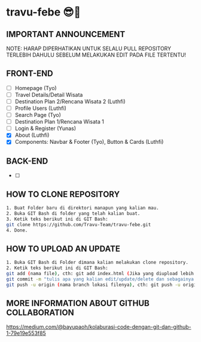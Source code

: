 # travu-febe 😎🦾
## IMPORTANT ANNOUNCEMENT
NOTE: HARAP DIPERHATIKAN UNTUK SELALU PULL REPOSITORY TERLEBIH DAHULU SEBELUM MELAKUKAN EDIT PADA FILE TERTENTU!

## FRONT-END
- [ ] Homepage (Tyo)
- [ ] Travel Details/Detail Wisata
- [ ] Destination Plan 2/Rencana Wisata 2 (Luthfi)
- [ ] Profile Users (Luthfi)
- [ ] Search Page (Tyo)
- [ ] Destination Plan 1/Rencana Wisata 1
- [ ] Login & Register (Yunas)
- [x] About (Luthfi)
- [x] Components: Navbar & Footer (Tyo), Button & Cards (Luthfi)

## BACK-END
- [ ] 

## HOW TO CLONE REPOSITORY

```bash
1. Buat Folder baru di direktori manapun yang kalian mau.
2. Buka GIT Bash di folder yang telah kalian buat.
3. Ketik teks berikut ini di GIT Bash:
git clone https://github.com/Travu-Team/travu-febe.git
4. Done.
```

## HOW TO UPLOAD AN UPDATE

```bash
1. Buka GIT Bash di Folder dimana kalian melakukan clone repository.
2. Ketik teks berikut ini di GIT Bash:
git add (nama file), cth: git add index.html (Jika yang diupload lebih dari satu file, gunakan: git add garuda.php terbang.css de_el_el.html)
git commit -m "tulis apa yang kalian edit/update/delete dan sebagainya (NAMA KALIAN)" cth: git commit -m "edit file footer (Joko)"
git push -u origin (nama branch lokasi filenya), cth: git push -u origin main atau git push -u origin homepage
```

## MORE INFORMATION ABOUT GITHUB COLLABORATION

https://medium.com/@bayupaoh/kolaburasi-code-dengan-git-dan-github-1-79e19e553f85
